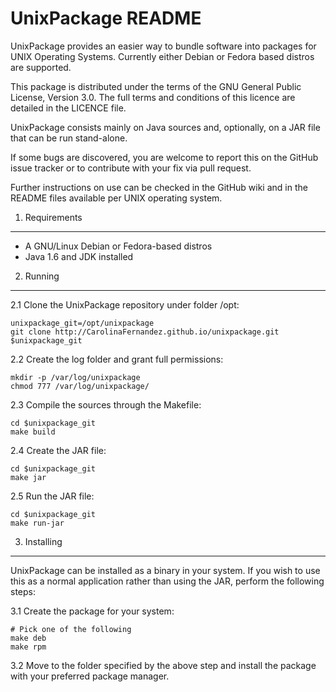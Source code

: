 UnixPackage README
==================

UnixPackage provides an easier way to bundle software into
packages for UNIX Operating Systems. Currently either Debian
or Fedora based distros are supported.

This package is distributed under the terms of the GNU General
Public License, Version 3.0. The full terms and conditions
of this licence are detailed in the LICENCE file.

UnixPackage consists mainly on Java sources and, optionally,
on a JAR file that can be run stand-alone.

If some bugs are discovered, you are welcome to report this
on the GitHub issue tracker or to contribute with your fix via
pull request.

Further instructions on use can be checked in the GitHub wiki
and in the README files available per UNIX operating system.

1. Requirements
---------------
* A GNU/Linux Debian or Fedora-based distros
* Java 1.6 and JDK installed

2. Running
----------
2.1 Clone the UnixPackage repository under folder /opt:
  ```
  unixpackage_git=/opt/unixpackage
  git clone http://CarolinaFernandez.github.io/unixpackage.git $unixpackage_git
  ```
2.2 Create the log folder and grant full permissions:
  ```
  mkdir -p /var/log/unixpackage
  chmod 777 /var/log/unixpackage/
  ```
2.3 Compile the sources through the Makefile:
  ```
  cd $unixpackage_git
  make build
  ```
2.4 Create the JAR file:
  ```
  cd $unixpackage_git
  make jar
  ```
2.5 Run the JAR file:
  ```
  cd $unixpackage_git
  make run-jar
  ```

3. Installing
-------------
UnixPackage can be installed as a binary in your system. If
you wish to use this as a normal application rather than using
the JAR, perform the following steps:

3.1 Create the package for your system:
  ```
  # Pick one of the following
  make deb
  make rpm
  ```
3.2 Move to the folder specified by the above step and install
the package with your preferred package manager.
